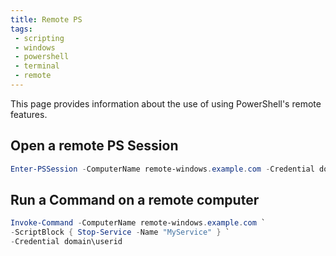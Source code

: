 ```yaml
---
title: Remote PS
tags:
 - scripting
 - windows
 - powershell
 - terminal
 - remote
---
```


This page provides information about the use of using PowerShell's remote features.
<!--more-->

## Open a remote PS Session

```powershell
Enter-PSSession -ComputerName remote-windows.example.com -Credential domain\userid
```

## Run a Command on a remote computer

```powershell
Invoke-Command -ComputerName remote-windows.example.com `
-ScriptBlock { Stop-Service -Name "MyService" } `
-Credential domain\userid
```